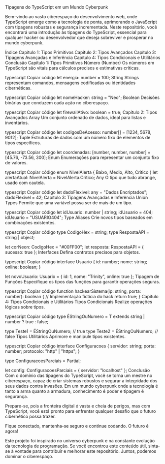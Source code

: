 Tipagens do TypeScript em um Mundo Cyberpunk

Bem-vindo ao vasto ciberespaço do desenvolvimento web, onde TypeScript emerge como a tecnologia de ponta, aprimorando o JavaScript com tipagens robustas e segurança incrementada. Neste repositório, você encontrará uma introdução às tipagens do TypeScript, essencial para qualquer hacker ou desenvolvedor que deseja sobreviver e prosperar no mundo cyberpunk.

Índice
Capítulo 1: Tipos Primitivos
Capítulo 2: Tipos Avançados
Capítulo 3: Tipagens Avançadas e Inferência
Capítulo 4: Tipos Condicionais e Utilitários
Conclusão
Capítulo 1: Tipos Primitivos
Número (Number)
Os números em TypeScript são vitais para cálculos precisos e estimativas críticas.

typescript
Copiar código
let energia: number = 100;
String
Strings representam comandos, mensagens codificadas ou identidades cibernéticas.

typescript
Copiar código
let nomeHacker: string = "Neo";
Boolean
Decisões binárias que conduzem cada ação no ciberespaço.

typescript
Copiar código
let firewallAtivo: boolean = true;
Capítulo 2: Tipos Avançados
Array
Um conjunto ordenado de dados, ideal para listas e inventários.

typescript
Copiar código
let codigosDeAcesso: number[] = [1234, 5678, 9012];
Tuple
Estruturas de dados com um número fixo de elementos de tipos específicos.

typescript
Copiar código
let coordenadas: [number, number, number] = [45.76, -73.56, 300];
Enum
Enumerações para representar um conjunto fixo de valores.

typescript
Copiar código
enum NivelAlerta {
  Baixo,
  Medio,
  Alto,
  Critico
}
let alertaAtual: NivelAlerta = NivelAlerta.Critico;
Any
O tipo que tudo abrange, usado com cautela.

typescript
Copiar código
let dadoFlexivel: any = "Dados Encriptados";
dadoFlexivel = 42;
Capítulo 3: Tipagens Avançadas e Inferência
Union Types
Permite que uma variável possa ser de mais de um tipo.

typescript
Copiar código
let idUsuario: number | string;
idUsuario = 404;
idUsuario = "USUARIO404";
Type Aliases
Crie novos tipos baseados em combinações existentes.

typescript
Copiar código
type CodigoHex = string;
type RespostaAPI = string | object;

let corNeon: CodigoHex = "#00FF00";
let resposta: RespostaAPI = { sucesso: true };
Interfaces
Defina contratos precisos para objetos.

typescript
Copiar código
interface Usuario {
  id: number;
  nome: string;
  online: boolean;
}

let novoUsuario: Usuario = {
  id: 1,
  nome: "Trinity",
  online: true
};
Tipagem de Funções
Especifique os tipos das funções para garantir operações seguras.

typescript
Copiar código
function hackearSistema(ip: string, porta: number): boolean {
  // Implementação fictícia do hack
  return true;
}
Capítulo 4: Tipos Condicionais e Utilitários
Tipos Condicionais
Realize operações lógicas sobre tipos.

typescript
Copiar código
type ÉStringOuNumero<T> = T extends string | number ? true : false;

type Teste1 = ÉStringOuNumero<string>;  // true
type Teste2 = ÉStringOuNumero<boolean>; // false
Tipos Utilitários
Aprimore e manipule tipos existentes.

typescript
Copiar código
interface Configuracoes {
  servidor: string;
  porta: number;
  protocolo: "http" | "https";
}

type ConfiguracoesParciais = Partial<Configuracoes>;

let config: ConfiguracoesParciais = {
  servidor: "localhost"
};
Conclusão
Com o domínio das tipagens do TypeScript, você se torna um mestre no ciberespaço, capaz de criar sistemas robustos e segurar a integridade dos seus dados contra invasões. Em um mundo cyberpunk onde a tecnologia é tanto a arma quanto a armadura, conhecimento é poder e tipagem é segurança.

Prepare-se, pois a fronteira digital é vasta e cheia de perigos, mas com TypeScript, você está pronto para enfrentar qualquer desafio que o futuro cibernético possa trazer.

Fique conectado, mantenha-se seguro e continue codando. O futuro é agora!

Este projeto foi inspirado no universo cyberpunk e na constante evolução da tecnologia de programação. Se você encontrou este conteúdo útil, sinta-se à vontade para contribuir e melhorar este repositório. Juntos, podemos dominar o ciberespaço.






